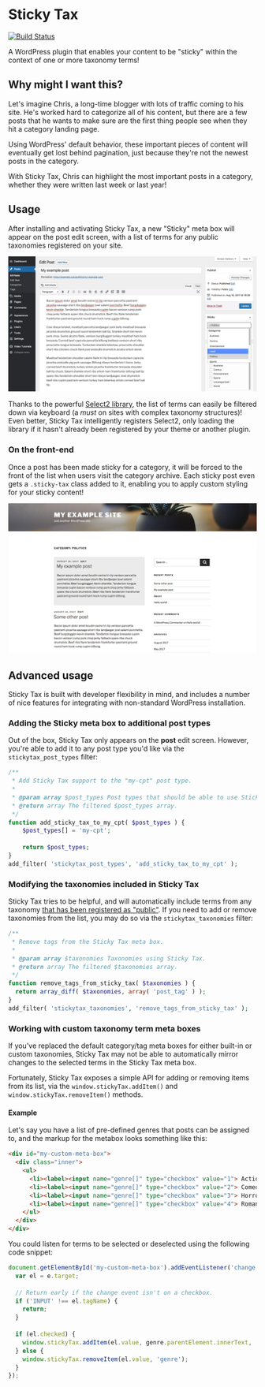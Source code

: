 # Sticky Tax

[![Build Status](https://travis-ci.org/liquidweb/sticky-tax.svg?branch=develop)](https://travis-ci.org/liquidweb/sticky-tax)

A WordPress plugin that enables your content to be "sticky" within the context of one or more taxonomy terms!


## Why might I want this?

Let's imagine Chris, a long-time blogger with lots of traffic coming to his site. He's worked hard to categorize all of his content, but there are a few posts that he wants to make sure are the first thing people see when they hit a category landing page.

Using WordPress' default behavior, these important pieces of content will eventually get lost behind pagination, just because they're not the newest posts in the category.

With Sticky Tax, Chris can highlight the most important posts in a category, whether they were written last week or last year!


## Usage

After installing and activating Sticky Tax, a new "Sticky" meta box will appear on the post edit screen, with a list of terms for any public taxonomies registered on your site.

![The Sticky Tax meta box on a WordPress post edit screen, showing a list of categories](plugin_assets/screenshot-1.jpg)

Thanks to the powerful [Select2 library](https://select2.github.io), the list of terms can easily be filtered down via keyboard (a _must_ on sites with complex taxonomy structures)! Even better, Sticky Tax intelligently registers Select2, only loading the library if it hasn't already been registered by your theme or another plugin.


### On the front-end

Once a post has been made sticky for a category, it will be forced to the front of the list when users visit the category archive. Each sticky post even gets a `.sticky-tax` class added to it, enabling you to apply custom styling for your sticky content!

![A post, made sticky via Sticky Tax, styled separately and at the top of the category archive page](plugin_assets/screenshot-2.jpg)


## Advanced usage

Sticky Tax is built with developer flexibility in mind, and includes a number of nice features for integrating with non-standard WordPress installation.


### Adding the Sticky meta box to additional post types

Out of the box, Sticky Tax only appears on the **post** edit screen. However, you're able to add it to any post type you'd like via the `stickytax_post_types` filter:

```php
/**
 * Add Sticky Tax support to the "my-cpt" post type.
 *
 * @param array $post_types Post types that should be able to use Sticky Tax.
 * @return array The filtered $post_types array.
 */
function add_sticky_tax_to_my_cpt( $post_types ) {
    $post_types[] = 'my-cpt';

    return $post_types;
}
add_filter( 'stickytax_post_types', 'add_sticky_tax_to_my_cpt' );
```

### Modifying the taxonomies included in Sticky Tax

Sticky Tax tries to be helpful, and will automatically include terms from any taxonomy [that has been registered as "public"](https://developer.wordpress.org/reference/functions/register_taxonomy/#parameters). If you need to add or remove taxonomies from the list, you may do so via the `stickytax_taxonomies` filter:

```php
/**
 * Remove tags from the Sticky Tax meta box.
 *
 * @param array $taxonomies Taxonomies using Sticky Tax.
 * @return array The filtered $taxonomies array.
 */
function remove_tags_from_sticky_tax( $taxonomies ) {
  return array_diff( $taxonomies, array( 'post_tag' ) );
}
add_filter( 'stickytax_taxonomies', 'remove_tags_from_sticky_tax' );
```

### Working with custom taxonomy term meta boxes

If you've replaced the default category/tag meta boxes for either built-in or custom taxonomies, Sticky Tax may not be able to automatically mirror changes to the selected terms in the Sticky Tax meta box.

Fortunately, Sticky Tax exposes a simple API for adding or removing items from its list, via the `window.stickyTax.addItem()` and `window.stickyTax.removeItem()` methods.

#### Example

Let's say you have a list of pre-defined genres that posts can be assigned to, and the markup for the metabox looks something like this:

```html
<div id="my-custom-meta-box">
  <div class="inner">
    <ul>
      <li><label><input name="genre[]" type="checkbox" value="1"> Action</label></li>
      <li><label><input name="genre[]" type="checkbox" value="2"> Comedy</label></li>
      <li><label><input name="genre[]" type="checkbox" value="3"> Horror</label></li>
      <li><label><input name="genre[]" type="checkbox" value="4"> Romance</label></li>
    </ul>
  </div>
</div>
```

You could listen for terms to be selected or deselected using the following code snippet:

```js
document.getElementById('my-custom-meta-box').addEventListener('change', function (e) {
  var el = e.target;

  // Return early if the change event isn't on a checkbox.
  if ('INPUT' !== el.tagName) {
    return;
  }

  if (el.checked) {
    window.stickyTax.addItem(el.value, genre.parentElement.innerText, 'genre');
  } else {
    window.stickyTax.removeItem(el.value, 'genre');
  }
});
```
